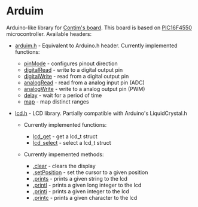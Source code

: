 # Arduim
Arduino-like library for [Contim's board](https://sites.google.com/a/contim.eng.br/sccs2012/material-pic/Manual%20KIT%20PIC18F4550.pdf?attredirects=0 "Manual.pdf"). This board is based on [PIC16F4550](https://ww1.microchip.com/downloads/en/devicedoc/39632e.pdf "Datasheet") microcontroller. Available headers:

- [arduim.h](include/arduim.h "header file") - Equivalent to Arduino.h header. Currently implemented functions:
  - [pinMode](src/arduim.c "source file") - configures pinout direction
  - [digitalRead](src/arduim.c "source file") - write to a digital output pin
  - [digitalWrite](src/arduim.c "source file") - read from a digital output pin
  - [analogRead](src/arduim.c "source file") - read from a analog input pin (ADC)
  - [analogWrite](src/arduim.c "source file") - write to a analog output pin (PWM)
  - [delay](src/arduim.c "source file") - wait for a period of time
  - [map](src/arduim.c "source file") - map distinct ranges
  
- [lcd.h](include/arduim.h "header file") - LCD library. Partially compatible with Arduino's LiquidCrystal.h
  - Currently implemented functions:
    - [lcd_get](src/lcd.c "source file") - get a lcd_t struct
    - [lcd_select](src/lcd.c "source file") - select a lcd_t struct
  
  - Currently impemented methods:
    - [.clear](src/lcd.c "source file") - clears the display
    - [.setPosition](src/lcd.c "source file") - set the cursor to a given position
    - [.prints](src/lcd.c "source file") - prints a given string to the lcd
    - [.printl](src/lcd.c "source file") - prints a given long integer to the lcd
    - [.printi](src/lcd.c "source file") - prints a given integer to the lcd
    - [.printc](src/lcd.c "source file") - prints a given character to the lcd
